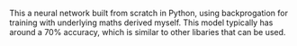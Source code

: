 This a neural network built from scratch in Python, using backprogation for training with underlying maths derived myself. This model typically has around a 70% accuracy, which is similar to other libaries that can be used. 
